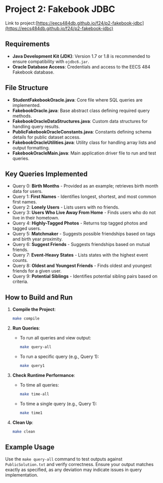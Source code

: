 
# Project 2: Fakebook JDBC

Link to project:[https://eecs484db.github.io/f24/p2-fakebook-jdbc](https://eecs484db.github.io/f24/p2-fakebook-jdbc)

## Requirements
- **Java Development Kit (JDK)**: Version 1.7 or 1.8 is recommended to ensure compatibility with `ojdbc6.jar`.
- **Oracle Database Access**: Credentials and access to the EECS 484 Fakebook database.

## File Structure
- **StudentFakebookOracle.java**: Core file where SQL queries are implemented.
- **FakebookOracle.java**: Base abstract class defining required query methods.
- **FakebookOracleDataStructures.java**: Custom data structures for handling query results.
- **PublicFakebookOracleConstants.java**: Constants defining schema details for public dataset access.
- **FakebookOracleUtilities.java**: Utility class for handling array lists and output formatting.
- **FakebookOracleMain.java**: Main application driver file to run and test queries.

## Key Queries Implemented
- Query 0: **Birth Months** - Provided as an example; retrieves birth month data for users.
- Query 1: **First Names** - Identifies longest, shortest, and most common first names.
- Query 2: **Lonely Users** - Lists users with no friends.
- Query 3: **Users Who Live Away From Home** - Finds users who do not live in their hometown.
- Query 4: **Highly-Tagged Photos** - Returns top tagged photos and tagged users.
- Query 5: **Matchmaker** - Suggests possible friendships based on tags and birth year proximity.
- Query 6: **Suggest Friends** - Suggests friendships based on mutual friends.
- Query 7: **Event-Heavy States** - Lists states with the highest event counts.
- Query 8: **Oldest and Youngest Friends** - Finds oldest and youngest friends for a given user.
- Query 9: **Potential Siblings** - Identifies potential sibling pairs based on criteria.

## How to Build and Run
1. **Compile the Project**:
   ```bash
   make compile
   ```
2. **Run Queries**:
   - To run all queries and view output:
     ```bash
     make query-all
     ```
   - To run a specific query (e.g., Query 1):
     ```bash
     make query1
     ```

3. **Check Runtime Performance**:
   - To time all queries:
     ```bash
     make time-all
     ```
   - To time a single query (e.g., Query 1):
     ```bash
     make time1
     ```

4. **Clean Up**:
   ```bash
   make clean
   ```

## Example Usage
Use the `make query-all` command to test outputs against `PublicSolution.txt` and verify correctness.
Ensure your output matches exactly as specified, as any deviation may indicate issues in query implementation.


